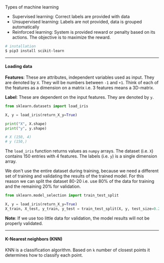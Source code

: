 
Types of machine learning

- Supervised learning: Correct labels are provided with data
- Unsupervised learning: Labels are not provided, data is grouped automatically
- Reinforced learning: System is provided reward or penalty based on its actions. The objective is to maximize the reward.


```bash
# installation
$ pip3 install scikit-learn
```


---

#### Loading data

**Features**: These are attributes, independent variables used as input. They are denoted by `X`. They will be numbers between `-1` and `+1`. Think of each of the features as a dimension on a matrix i.e. 3 features means a 3D-matrix.

**Label**: These are dependent on the input features. They are denoted by `y`.

```python
from sklearn.datasets import load_iris

X, y = load_iris(return_X_y=True)

print("X", X.shape)
print("y", y.shape)

# X (150, 4)
# y (150,)
```

The `load_iris` function returns values as `numpy` arrays. The dataset (i.e. `X`) contains 150 entries with 4 features. The labels (i.e. `y`) is a single dimension array.

We don't use the entire dataset during training, because we need a different set of training and validating the results of the trained model. For this reason we can split the dataset 80-20 i.e. use 80% of the data for training and the remaining 20% for validation. 

```python
from sklearn.model_selection import train_test_split

X, y = load_iris(return_X_y=True)
X_train, X_test, y_train, y_test = train_test_split(X, y, test_size=0.2)
```

**Note**: If we use too little data for validation, the model results will not be properly validated.


---

#### K-Nearest neighbors (KNN)
KNN is a classification algorithm. Based on `k` number of closest points it determines how to classify each point.

